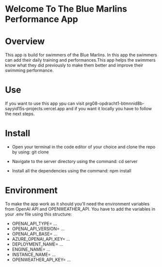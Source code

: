 # Welcome To The Blue Marlins Performance App

# Overview
This app is build for swimmers of the Blue Marlins. In this app the swimmers can add their daily training and performances.This app helps the swimmers know what they did previously to make them better and improve their swimming performance.

# Use
If you want to use this app ypu can visit prg08-opdracht1-btmnnid8b-sayyid15s-projects.vercel.app and if you want it locally you have to follow the next steps.

# Install
- Open your terminal in the code editor of your choice and clone the repo by using:
  git clone

- Navigate to the server directory using the command:
cd server

- Install all the dependencies using the command:
npm install

# Environment
To make the app work as it should you'll need the environment variables from OpenAI API and OPENWEATHER_API.
You have to add the variables in your .env file using this structure:
- OPENAI_API_TYPE= ...
- OPENAI_API_VERSION= ...
- OPENAI_API_BASE= ...
- AZURE_OPENAI_API_KEY= ...
- DEPLOYMENT_NAME= ...
- ENGINE_NAME= ...
- INSTANCE_NAME= ...
- OPENWEATHER_API_KEY= ...


